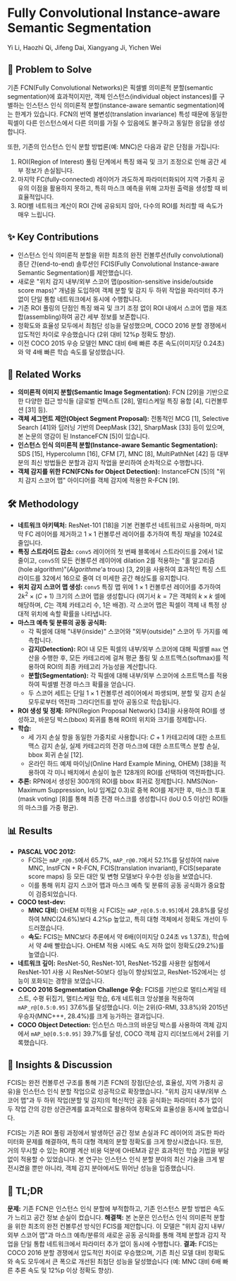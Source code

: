 # Fully Convolutional Instance-aware Semantic Segmentation

Yi Li, Haozhi Qi, Jifeng Dai, Xiangyang Ji, Yichen Wei

## 🧩 Problem to Solve

기존 FCN(Fully Convolutional Networks)은 픽셀별 의미론적 분할(semantic segmentation)에 효과적이지만, 객체 인스턴스(individual object instances)를 구별하는 인스턴스 인식 의미론적 분할(instance-aware semantic segmentation)에는 한계가 있습니다. FCN의 번역 불변성(translation invariance) 특성 때문에 동일한 픽셀이 다른 인스턴스에서 다른 의미를 가질 수 있음에도 불구하고 동일한 응답을 생성합니다.

또한, 기존의 인스턴스 인식 분할 방법론(예: MNC)은 다음과 같은 단점을 가집니다:

1. ROI(Region of Interest) 풀링 단계에서 특징 왜곡 및 크기 조정으로 인해 공간 세부 정보가 손실됩니다.
2. 마지막 FC(fully-connected) 레이어가 과도하게 파라미터화되어 지역 가중치 공유의 이점을 활용하지 못하고, 특히 마스크 예측을 위해 고차원 출력을 생성할 때 비효율적입니다.
3. ROI별 네트워크 계산이 ROI 간에 공유되지 않아, 다수의 ROI를 처리할 때 속도가 매우 느립니다.

## ✨ Key Contributions

- 인스턴스 인식 의미론적 분할을 위한 최초의 완전 컨볼루션(fully convolutional) 종단 간(end-to-end) 솔루션인 FCIS(Fully Convolutional Instance-aware Semantic Segmentation)를 제안했습니다.
- 새로운 "위치 감지 내부/외부 스코어 맵(position-sensitive inside/outside score maps)" 개념을 도입하여 객체 분할 및 감지 두 하위 작업을 파라미터 추가 없이 단일 통합 네트워크에서 동시에 수행합니다.
- 기존 ROI 풀링의 단점인 특징 왜곡 및 크기 조정 없이 ROI 내에서 스코어 맵을 재조합(assembling)하여 공간 세부 정보를 보존합니다.
- 정확도와 효율성 모두에서 최첨단 성능을 달성했으며, COCO 2016 분할 경쟁에서 압도적인 차이로 우승했습니다 (2위 대비 12%p 정확도 향상).
- 이전 COCO 2015 우승 모델인 MNC 대비 6배 빠른 추론 속도(이미지당 0.24초)와 약 4배 빠른 학습 속도를 달성했습니다.

## 📎 Related Works

- **의미론적 이미지 분할(Semantic Image Segmentation):** FCN [29]을 기반으로 한 다양한 접근 방식들 (글로벌 컨텍스트 [28], 멀티스케일 특징 융합 [4], 디컨볼루션 [31] 등).
- **객체 세그먼트 제안(Object Segment Proposal):** 전통적인 MCG [1], Selective Search [41]와 딥러닝 기반의 DeepMask [32], SharpMask [33] 등이 있으며, 본 논문의 영감이 된 InstanceFCN [5]이 있습니다.
- **인스턴스 인식 의미론적 분할(Instance-aware Semantic Segmentation):** SDS [15], Hypercolumn [16], CFM [7], MNC [8], MultiPathNet [42] 등 대부분의 최신 방법들은 분할과 감지 작업을 분리하여 순차적으로 수행합니다.
- **객체 감지를 위한 FCN(FCNs for Object Detection):** InstanceFCN [5]의 "위치 감지 스코어 맵" 아이디어를 객체 감지에 적용한 R-FCN [9].

## 🛠️ Methodology

- **네트워크 아키텍처:** ResNet-101 [18]을 기본 컨볼루션 네트워크로 사용하며, 마지막 FC 레이어를 제거하고 $1 \times 1$ 컨볼루션 레이어를 추가하여 특징 채널을 1024로 줄입니다.
- **특징 스트라이드 감소:** `conv5` 레이어의 첫 번째 블록에서 스트라이드를 2에서 1로 줄이고, `conv5`의 모든 컨볼루션 레이어에 dilation 2를 적용하는 "홀 알고리즘(hole algorithm)"($Algorithme \text{`a trous}$) [3, 29]을 사용하여 효과적인 특징 스트라이드를 32에서 16으로 줄여 더 미세한 공간 해상도를 유지합니다.
- **위치 감지 스코어 맵 생성:** `conv5` 특징 맵 위에 $1 \times 1$ 컨볼루션 레이어를 추가하여 $2k^2 \times (C+1)$ 크기의 스코어 맵을 생성합니다 (여기서 $k=7$은 객체의 $k \times k$ 셀에 해당하며, $C$는 객체 카테고리 수, 1은 배경). 각 스코어 맵은 픽셀이 객체 내 특정 상대적 위치에 속할 확률을 나타냅니다.
- **마스크 예측 및 분류의 공동 공식화:**
  - 각 픽셀에 대해 "내부(inside)" 스코어와 "외부(outside)" 스코어 두 가지를 예측합니다.
  - **감지(Detection):** ROI 내 모든 픽셀의 내부/외부 스코어에 대해 픽셀별 `max` 연산을 수행한 후, 모든 카테고리에 걸쳐 평균 풀링 및 소프트맥스(softmax)를 적용하여 ROI의 최종 카테고리 가능성을 계산합니다.
  - **분할(Segmentation):** 각 픽셀에 대해 내부/외부 스코어에 소프트맥스를 적용하여 픽셀별 전경 마스크 확률을 얻습니다.
  - 두 스코어 세트는 단일 $1 \times 1$ 컨볼루션 레이어에서 파생되며, 분할 및 감지 손실 모두로부터 역전파 그라디언트를 받아 공동으로 학습됩니다.
- **ROI 생성 및 정제:** RPN(Region Proposal Network) [34]을 사용하여 ROI를 생성하고, 바운딩 박스(bbox) 회귀를 통해 ROI의 위치와 크기를 정제합니다.
- **학습:**
  - 세 가지 손실 항을 동일한 가중치로 사용합니다: $C+1$ 카테고리에 대한 소프트맥스 감지 손실, 실제 카테고리의 전경 마스크에 대한 소프트맥스 분할 손실, bbox 회귀 손실 [12].
  - 온라인 하드 예제 마이닝(Online Hard Example Mining, OHEM) [38]을 적용하여 각 미니 배치에서 손실이 높은 128개의 ROI를 선택하여 역전파합니다.
- **추론:** RPN에서 생성된 300개의 ROI를 bbox 회귀로 정제합니다. NMS(Non-Maximum Suppression, IoU 임계값 0.3)로 중복 ROI를 제거한 후, 마스크 투표(mask voting) [8]를 통해 최종 전경 마스크를 생성합니다 (IoU 0.5 이상인 ROI들의 마스크를 가중 평균).

## 📊 Results

- **PASCAL VOC 2012:**
  - FCIS는 `mAP_r@0.5`에서 65.7%, `mAP_r@0.7`에서 52.1%를 달성하여 naive MNC, InstFCN + R-FCN, FCIS(translation invariant), FCIS(separate score maps) 등 모든 대안 및 변형 모델보다 우수한 성능을 보였습니다.
  - 이를 통해 위치 감지 스코어 맵과 마스크 예측 및 분류의 공동 공식화가 중요함이 검증되었습니다.
- **COCO test-dev:**
  - **MNC 대비:** OHEM 미적용 시 FCIS는 `mAP_r@[0.5:0.95]`에서 28.8%를 달성하여 MNC(24.6%)보다 4.2%p 높았고, 특히 대형 객체에서 정확도 개선이 두드러졌습니다.
  - **속도:** FCIS는 MNC보다 추론에서 약 6배(이미지당 0.24초 vs 1.37초), 학습에서 약 4배 빨랐습니다. OHEM 적용 시에도 속도 저하 없이 정확도(29.2%)를 높였습니다.
- **네트워크 깊이:** ResNet-50, ResNet-101, ResNet-152를 사용한 실험에서 ResNet-101 사용 시 ResNet-50보다 성능이 향상되었고, ResNet-152에서는 성능이 포화되는 경향을 보였습니다.
- **COCO 2016 Segmentation Challenge 우승:** FCIS를 기반으로 멀티스케일 테스트, 수평 뒤집기, 멀티스케일 학습, 6개 네트워크 앙상블을 적용하여 `mAP_r@[0.5:0.95]` 37.6%를 달성했습니다. 이는 2위(G-RMI, 33.8%)와 2015년 우승자(MNC+++, 28.4%)를 크게 능가하는 결과입니다.
- **COCO Object Detection:** 인스턴스 마스크의 바운딩 박스를 사용하여 객체 감지에서 `mAP_b@[0.5:0.95]` 39.7%를 달성, COCO 객체 감지 리더보드에서 2위를 기록했습니다.

## 🧠 Insights & Discussion

FCIS는 완전 컨볼루션 구조를 통해 기존 FCN의 장점(단순성, 효율성, 지역 가중치 공유)을 인스턴스 인식 분할 작업으로 성공적으로 확장했습니다. "위치 감지 내부/외부 스코어 맵"과 두 하위 작업(분할 및 감지)의 혁신적인 공동 공식화는 파라미터 추가 없이 두 작업 간의 강한 상관관계를 효과적으로 활용하여 정확도와 효율성을 동시에 높였습니다.

FCIS는 기존 ROI 풀링 과정에서 발생하던 공간 정보 손실과 FC 레이어의 과도한 파라미터화 문제를 해결하여, 특히 대형 객체의 분할 정확도를 크게 향상시켰습니다. 또한, 거의 무시할 수 있는 ROI별 계산 비용 덕분에 OHEM과 같은 효과적인 학습 기법을 부담 없이 적용할 수 있었습니다. 본 연구는 인스턴스 인식 분할 분야의 최신 기술을 크게 발전시켰을 뿐만 아니라, 객체 감지 분야에서도 뛰어난 성능을 입증했습니다.

## 📌 TL;DR

**문제:** 기존 FCN은 인스턴스 인식 분할에 부적합하고, 기존 인스턴스 분할 방법은 속도가 느리고 공간 정보 손실이 컸습니다.
**해결책:** 본 논문은 인스턴스 인식 의미론적 분할을 위한 최초의 완전 컨볼루션 방식인 FCIS를 제안합니다. 이 모델은 "위치 감지 내부/외부 스코어 맵"과 마스크 예측/분류의 새로운 공동 공식화를 통해 객체 분할과 감지 작업을 단일 통합 네트워크에서 파라미터 추가 없이 동시에 수행합니다.
**결과:** FCIS는 COCO 2016 분할 경쟁에서 압도적인 차이로 우승했으며, 기존 최신 모델 대비 정확도와 속도 모두에서 큰 폭으로 개선된 최첨단 성능을 달성했습니다 (예: MNC 대비 6배 빠른 추론 속도 및 12%p 이상 정확도 향상).
